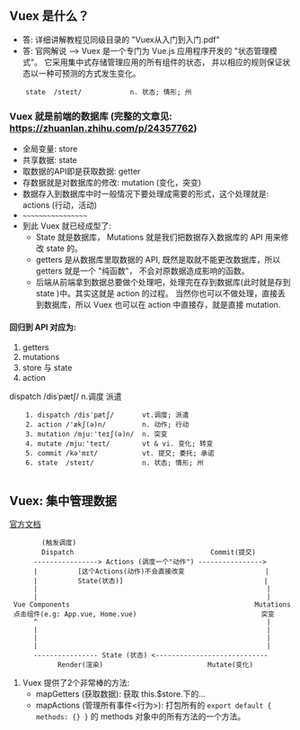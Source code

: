## Vuex 是什么？ 
 - 答: 详细讲解教程见同级目录的 "Vuex从入门到入门.pdf" 
 - 答: 官网解说 --> Vuex 是一个专门为 Vue.js 应用程序开发的 "状态管理模式"。 它采用集中式存储管理应用的所有组件的状态，
       并以相应的规则保证状态以一种可预测的方式发生变化。 
       

```base
    state  /steɪt/            n. 状态; 情形; 州
```      
       
### Vuex 就是前端的数据库 (完整的文章见: https://zhuanlan.zhihu.com/p/24357762)
  + 全局变量: store
  + 共享数据: state
  + 取数据的API即是获取数据: getter
  + 存数据就是对数据库的修改: mutation (变化，突变)
  + 数据存入到数据库中时一般情况下要处理成需要的形式，这个处理就是: actions (行动，活动)
  + ```~~~~~~~~~~~~~~~~```
  + 到此 Vuex 就已经成型了: 
    - State 就是数据库， Mutations 就是我们把数据存入数据库的 API 用来修改 state 的。 
    - getters 是从数据库里取数据的 API, 既然是取就不能更改数据库，所以 getters 就是一个 "纯函数"，
      不会对原数据造成影响的函数。
    - 后端从前端拿到数据总要做个处理吧，处理完在存到数据库(此时就是存到 state )中。其实这就是 action 的过程。 
      当然你也可以不做处理，直接丢到数据库，所以 Vuex 也可以在 action 中直接存，就是直接 mutation.

#### 回归到 API 对应为:
  1. getters
  2. mutations
  3. store 与 state
  4. action

dispatch /disˈpætʃ/ n.调度 派遣



```base
    1. dispatch /disˈpætʃ/       vt.调度; 派遣
    2. action /'ækʃ(ə)n/         n. 动作; 行动
    3. mutation /mjuː'teɪʃ(ə)n/  n. 突变
    4. mutate /mjuː'teɪt/        vt & vi. 变化; 转变 
    5. commit /kə'mɪt/           vt. 提交; 委托; 承诺
    6. state  /steɪt/            n. 状态; 情形; 州
    
```


## Vuex: 集中管理数据
  [官方文档](https://vuex.vuejs.org/zh/guide/)
  
            (触发调度)
            Dispatch                                  Commit(提交)
          ----------------> Actions (调度一个"动作") ----------------> 
          |          [这个Actions(动作)不会直接改变                    |
          |          State(状态)]                                   |
          |                                                         |
          |                                                         |                
     Vue Components                                              Mutations
     点击组件(e.g: App.vue, Home.vue)                               突变
          ^                                                         |
          |                                                         |
          |                                                         |
          |                                                         |
          ---------------- State (状态) <----------------------------
                Render(渲染)                          Mutate(变化)
            
            
1. Vuex 提供了2个非常棒的方法: 
    + mapGetters (获取数据): 获取 this.$store.下的...
    + mapActions (管理所有事件<行为>): 打包所有的 `export default { methods: {} }` 的 methods 对象中的所有方法的一个方法。
   
